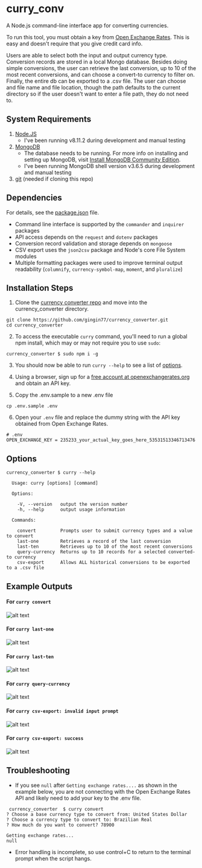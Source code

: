 # curry_conv

A  Node.js command-line interface app for converting currencies.

To run this tool, you must obtain a key from [Open Exchange Rates](https://openexchangerates.org/). This is easy and doesn't require that you give credit card info.

Users are able to select both the input and output currency type. Conversion records are stored in a local Mongo database. Besides doing simple conversions, the user can retrieve the last conversion, up to 10 of the most recent conversions, and can choose a convert-to currency to filter on. Finally, the entire db can be exported to a .csv file. The user can choose and file name and file location, though the path defaults to the current directory so if the user doesn't want to enter a file path, they do not need to.

## System Requirements
1. [Node.JS](https://nodejs.org/en/)
    - I've been running v8.11.2 during development and manual testing
2. [MongoDB](https://www.mongodb.com/)
    - The database needs to be running. For more info on installing and setting up MongoDB, visit [Install MongoDB Community Edition](https://docs.mongodb.com/manual/administration/install-community/).
    - I've been running MongoDB shell version v3.6.5 during development and manual testing
3. [git](https://git-scm.com/) (needed if cloning this repo)

## Dependencies
For details, see the [package.json](https://github.com/gingin77/currency_converter/blob/master/package.json) file.
- Command line interface is supported by the `commander` and `inquirer` packages
- API access depends on the `request` and `dotenv` packages
- Conversion record validation and storage depends on `mongoose`
- CSV export uses the `json2csv` package and Node's core File System modules
- Multiple formatting packages were used to improve terminal output readability (`columnify`, `currency-symbol-map`, `moment`, and `pluralize`)

## Installation Steps
1. Clone the [currency converter repo](https://github.com/gingin77/currency_converter) and move into the currency_converter directory.
```shell
git clone https://github.com/gingin77/currency_converter.git
cd currency_converter
```
2. To access the executable `curry` command, you'll need to run a global npm install, which may or may not require you to use `sudo`:
```shell
currency_converter $ sudo npm i -g
```
3. You should now be able to run `curry --help` to see a list of [options](#options).
4. Using a browser, sign up for a [free account at openexchangerates.org](https://openexchangerates.org/signup/free) and obtain an API key.

5. Copy the .env.sample to a new .env file
```shell
cp .env.sample .env
```
6. Open your `.env` file and replace the dummy string with the API key obtained from Open Exchange Rates.

```shell
# .env
OPEN_EXCHANGE_KEY = 235233_your_actual_key_goes_here_53531513346713476
```

## Options
```shell
currency_converter $ curry --help

  Usage: curry [options] [command]

  Options:

    -V, --version   output the version number
    -h, --help      output usage information

  Commands:

    convert         Prompts user to submit currency types and a value to convert
    last-one        Retrieves a record of the last conversion
    last-ten        Retrieves up to 10 of the most recent conversions
    query-currency  Returns up to 10 records for a selected converted-to currency
    csv-export      Allows ALL historical conversions to be exported to a .csv file
```
## Example Outputs
#### For `curry convert`
![alt text](https://github.com/gingin77/currency_converter/blob/master/example_outputs/convert.png)

#### For `curry last-one`
![alt text](https://github.com/gingin77/currency_converter/blob/master/example_outputs/last-one.png)

#### For `curry last-ten`
![alt text](https://github.com/gingin77/currency_converter/blob/master/example_outputs/last-ten.png)

#### For `curry query-currency`
![alt text](https://github.com/gingin77/currency_converter/blob/master/example_outputs/query-currency.png)

#### For `curry csv-export: invalid input prompt`
![alt text](https://github.com/gingin77/currency_converter/blob/master/example_outputs/curry_csv-export_input-prompt.png)

#### For `curry csv-export: success`
![alt text](https://github.com/gingin77/currency_converter/blob/master/example_outputs/curry_csv-export_done.png)

## Troubleshooting
- If you see `null` after `Getting exchange rates....` as shown in the example below, you are not connecting with the Open Exchange Rates API and likely need to add your key to the .env file.

```shell
 currency_converter  $ curry convert
? Choose a base currency type to convert from: United States Dollar
? Choose a currency type to convert to: Brazilian Real
? How much do you want to convert? 78900

Getting exchange rates...
null
```
- Error handling is incomplete, so use control+C to return to the terminal prompt when the script hangs.
